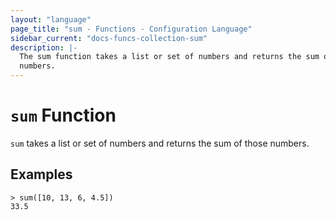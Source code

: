 ```yaml
---
layout: "language"
page_title: "sum - Functions - Configuration Language"
sidebar_current: "docs-funcs-collection-sum"
description: |-
  The sum function takes a list or set of numbers and returns the sum of those
  numbers.
---
```


# `sum` Function

`sum` takes a list or set of numbers and returns the sum of those numbers.

## Examples

```
> sum([10, 13, 6, 4.5])
33.5
```
